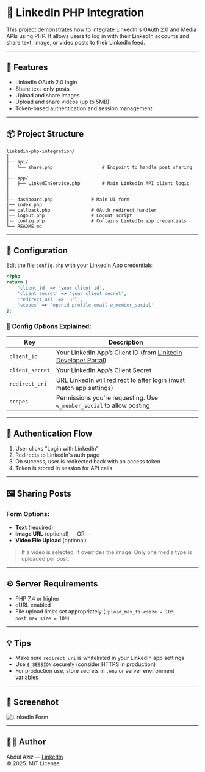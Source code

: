 
# 🔗 LinkedIn PHP Integration

This project demonstrates how to integrate LinkedIn's OAuth 2.0 and Media APIs using PHP. It allows users to log in with their LinkedIn accounts and share text, image, or video posts to their LinkedIn feed.

---

## 🚀 Features

- LinkedIn OAuth 2.0 login
- Share text-only posts
- Upload and share images
- Upload and share videos (up to 5MB)
- Token-based authentication and session management

---

## 📦 Project Structure

```
linkedin-php-integration/
│
├── api/
│   └── share.php                  # Endpoint to handle post sharing
│
├── app/
│   ├── LinkedInService.php        # Main LinkedIn API client logic
│                   
│
|-- dashboard.php              # Main UI form
│── index.php                  
│── callback.php               # OAuth redirect handler
│── logout.php                 # Logout script
│-- config.php                 # Contains LinkedIn app credentials
└── README.md                   
```

---

## 🔧 Configuration

Edit the file `config.php` with your LinkedIn App credentials:

```php
<?php
return [
    'client_id' => 'your client id',
    'client_secret' => 'your client secret',
    'redirect_uri' => 'url',
    'scopes' => 'openid profile email w_member_social'
];
```

### 📝 Config Options Explained:

| Key             | Description                                                                 |
|------------------|-----------------------------------------------------------------------------|
| `client_id`       | Your LinkedIn App’s Client ID (from [LinkedIn Developer Portal](https://www.linkedin.com/developers/apps)) |
| `client_secret`   | Your LinkedIn App’s Client Secret                                           |
| `redirect_uri`    | URL LinkedIn will redirect to after login (must match app settings)        |
| `scopes`          | Permissions you're requesting. Use `w_member_social` to allow posting      |

---

## 🔐 Authentication Flow

1. User clicks "Login with LinkedIn"
2. Redirects to LinkedIn's auth page
3. On success, user is redirected back with an access token
4. Token is stored in session for API calls

---

## 🖼️ Sharing Posts

### Form Options:

- **Text** (required)
- **Image URL** (optional) — OR —
- **Video File Upload** (optional)

> If a video is selected, it overrides the image. Only one media type is uploaded per post.

---

## ⚙️ Server Requirements

- PHP 7.4 or higher
- cURL enabled
- File upload limits set appropriately (`upload_max_filesize = 10M`, `post_max_size = 10M`)

---

## 💡 Tips

- Make sure `redirect_uri` is whitelisted in your LinkedIn app settings
- Use `$_SESSION` securely (consider HTTPS in production)
- For production use, store secrets in `.env` or server environment variables

---

## 📸 Screenshot

![LinkedIn Form](./assets/screenshot.png)

---

## 🧑‍💻 Author

Abdul Aziz — [LinkedIn](https://www.linkedin.com/)  
© 2025. MIT License.
